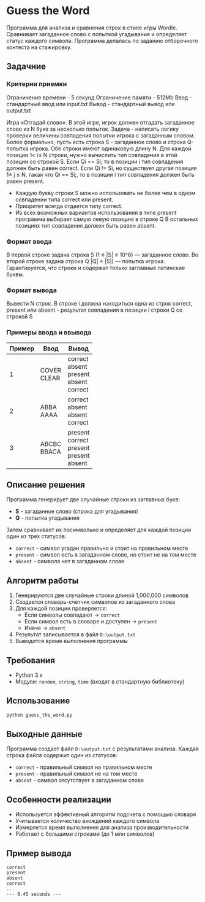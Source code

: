 # Guess the Word

Программа для анализа и сравнения строк в стиле игры Wordle. Сравнивает загаданное слово с попыткой угадывания и определяет статус каждого символа. Программа делалась по заданию отборочного контеста на стажировку.

## Задачние
### Критерии приемки
Ограничение времени - 5 секунд
Ограничение памяти - 512Mb
Ввод - стандартный ввод или input.txt
Вывод - стандартный вывод или output.txt

Игра «Отгадай слово». В этой игре, игрок должен отгадать загаданное слово из N букв за несколько попыток.
Задача - написать логику проверки величины совпадения попытки игрока с загаданным словом.
Более формально, пусть есть строка S - загаданное слово и строка Q- попытка игрока. Обе строки имеют одинаковую длину N. Для каждой позиции 1< і≤ N строки, нужно вычислить тип совпадения в этой позиции со строкой Ѕ.
Если Qi == Si, то в позиции і тип совпадения должен быть равен correct.
Если Qi != Si, но существует другая позиция 1≤ j ≤ N, такая что Qi == Si;, то в позиции і тип совпадения должен быть равен present.
- Каждую букву строки S можно использовать не более чем в одном совпадении типа correct или present.
- Приоритет всегда отдается типу correct.
- Из всех возможных вариантов использования в типе present программа выбирает самую левую позицию в строке Q
В остальных позициях тип совпадения должен быть равен absent.

### Формат ввода
В первой строке задана строка S (1 ≤ |S| ≤ 10^6) — загаданное слово. 
Во второй строке задана строка Q |Q| = |S|) — попытка игрока.
Гарантируется, что строки и содержат только заглавные латинские буквы.

### Формат вывода
Вывести N строк. В строке і должна находиться одна из строк correct, present или absent - результат совпадения в позиции і строки Q со строкой S

### Примеры ввода и ввывода
| Пример | Ввод                                  | Вывод                                                                 |
|--------|---------------------------------------|-----------------------------------------------------------------------|
| 1 | COVER<br>CLEAR | correct<br>absent<br>present<br>absent<br>correct |
| 2 | ABBA<br>AAAA | correct<br>absent<br>absent<br>correct |
| 3 | ABCBC<br>BBACA | present<br>correct<br>present<br>present<br>absent |

## Описание решения

Программа генерирует две случайные строки из заглавных букв:
- **S** - загаданное слово (строка для угадывания)
- **Q** - попытка угадывания

Затем сравнивает их посимвольно и определяет для каждой позиции один из трех статусов:
- `correct` - символ угадан правильно и стоит на правильном месте
- `present` - символ есть в загаданном слове, но стоит не на том месте
- `absent` - символа нет в загаданном слове

## Алгоритм работы

1. Генерируются две случайные строки длиной 1,000,000 символов
2. Создается словарь-счетчик символов из загаданного слова
3. Для каждой позиции проверяется:
   - Если символы совпадают → `correct`
   - Если символ есть в словаре и доступен → `present`
   - Иначе → `absent`
4. Результат записывается в файл `D:\output.txt`
5. Выводится время выполнения программы

## Требования

- Python 3.x
- Модули: `random`, `string`, `time` (входят в стандартную библиотеку)

## Использование

```bash
python guess_the_word.py
```

## Выходные данные

Программа создает файл `D:\output.txt` с результатами анализа. Каждая строка файла содержит один из статусов:
- `correct` - правильный символ на правильном месте
- `present` - правильный символ не на том месте  
- `absent` - символ отсутствует в загаданном слове

## Особенности реализации

- Используется эффективный алгоритм подсчета с помощью словаря
- Учитывается количество вхождений каждого символа
- Измеряется время выполнения для анализа производительности
- Работает с большими строками (до 1 млн символов)

## Пример вывода

```
correct
present
absent
correct
...
--- 0.45 seconds ---
```
